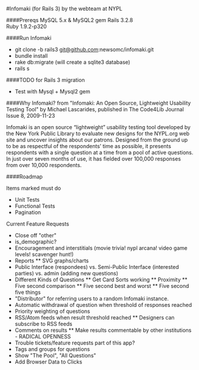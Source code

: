 #Infomaki (for Rails 3)
by the webteam at NYPL

####Prereqs
MySQL 5.x & MySQL2 gem
Rails 3.2.8  
Ruby 1.9.2-p320  


####Run Infomaki
* git clone -b rails3 git@github.com:newsomc/infomaki.git
* bundle install
* rake db:migrate (will create a sqlite3 database)
* rails s


####TODO for Rails 3 migration
* Test with Mysql + Mysql2 gem


####Why Infomaki?
from "Infomaki: An Open Source, Lightweight Usability Testing Tool" by Michael Lascarides, published in The Code4Lib Journal Issue 8, 2009-11-23

Infomaki is an open source “lightweight” usability testing tool developed by the New York Public Library to evaluate new designs for the NYPL.org web site and uncover insights about our patrons. Designed from the ground up to be as respectful of the respondents’ time as possible, it presents respondents with a single question at a time from a pool of active questions. In just over seven months of use, it has fielded over 100,000 responses from over 10,000 respondents.


####Roadmap

Items marked must do

* Unit Tests
* Functional Tests
* Pagination

Current Feature Requests

* Close off "other"
* is_demographic?
* Encouragement and interstitials (movie trivia! nypl arcana! video game levels! scavenger hunt!)
* Reports
** SVG graphs/charts
* Public Interface (respondees) vs. Semi-Public Interface (interested parties) vs. admin (adding new questions)
* Different Kinds of Questions
** Get Card Sorts working
** Proximity
** Five second comparison
** Five second best and worst
** Five second five things
* "Distributor" for referring users to a random Infomaki instance. 
* Automatic withdrawal of question when threshold of responses reached
* Priority weighting of questions
* RSS/Atom feeds when result threshold reached
** Designers can subscribe to RSS feeds
* Comments on results
** Make results commentable by other institutions - RADICAL OPENNESS
* Trouble tickets/feature requests part of this app?
* Tags and groups for questions
* Show "The Pool", "All Questions"
* Add Browser Data to Clicks
